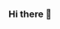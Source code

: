 ### Hi there 👋

<!--
**MillaThaissa/MillaThaissa** is a ✨ _special_ ✨ repository because its `README.md` (this file) appears on your GitHub profile.

Here are some ideas to get you started:

- 🌱 I’m currently learning Analise e desenvolvimento de sistemas
- 📫 How to reach me: millaalmeida.dev@gmail.com
- 😄 Pronouns: Ela/dela
- ⚡ Fun fact: Eu sonho em desenvolver jogos desde quando eu tinha um game cube aos 6 anos!
-->
